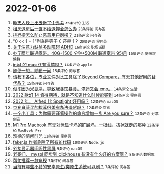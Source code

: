 # 2022-01-06

1. [昨天大晚上出去送了个外卖](https://www.v2ex.com/t/826500) `36条评论` `生活`
1. [租房退房后一直不给退押金怎么办](https://www.v2ex.com/t/826511) `28条评论` `问与答`
1. [排行榜怎么防止恶意用户刷榜？](https://www.v2ex.com/t/826487) `21条评论` `问与答`
1. ["0 << 1 + 1"到底是等于 0 还是 1？](https://www.v2ex.com/t/826484) `20条评论` `程序员`
1. [关于注意力缺陷多动障碍 ADHD](https://www.v2ex.com/t/826520) `16条评论` `职场话题`
1. [办了两年联通宽带。40G+1500 分钟+500M 联通宽带 95/月](https://www.v2ex.com/t/826516) `16条评论` `宽带症候群`
1. [intel 的 mac 还有得搞吗？](https://www.v2ex.com/t/826512) `16条评论` `Apple`
1. [随便一想，随便一问](https://www.v2ex.com/t/826503) `15条评论` `问与答`
1. [请教下各位，专业文件对比工具除了 Beyond Compare，有无其他好用的替代品？](https://www.v2ex.com/t/826498) `15条评论` `问与答`
1. [似乎因为米氮平，导致我暴饮暴食。停药又会 emo。](https://www.v2ex.com/t/826497) `14条评论` `生活`
1. [2022 款幻 14 值得期待，就是不知道什么时候能买到](https://www.v2ex.com/t/826486) `14条评论` `程序员`
1. [2022 年， Alfred 比 Spotlight 好用吗？](https://www.v2ex.com/t/826521) `12条评论` `macOS`
1. [京东自营买的榴莲很差有办法退货吗？](https://www.v2ex.com/t/826509) `12条评论` `京东`
1. [一个小工具：为你需要谨慎操作的命令增加一步 Are you sure？](https://www.v2ex.com/t/826505) `12条评论` `分享创造`
1. [M1 Pro Macbook 有无对标显卡坞的扩展坞，一根线，拔掉就走的那种](https://www.v2ex.com/t/826504) `12条评论` `MacBook Pro`
1. [难得的清闲时光](https://www.v2ex.com/t/826522) `11条评论` `程序员`
1. [faker.js 作者删除了所有的代码](https://www.v2ex.com/t/826515) `10条评论` `Node.js`
1. [外接显示器间断性黑屏](https://www.v2ex.com/t/826506) `9条评论` `macOS`
1. [老哥们， mysql 同步到 clickhouse 有没有什么好的方案啊？](https://www.v2ex.com/t/826507) `8条评论` `数据库`
1. [帮忙推荐一款电视](https://www.v2ex.com/t/826534) `7条评论` `问与答`
1. [当前有哪些不错的安卓原生/类原生系统可以刷？](https://www.v2ex.com/t/826492) `7条评论` `问与答`
